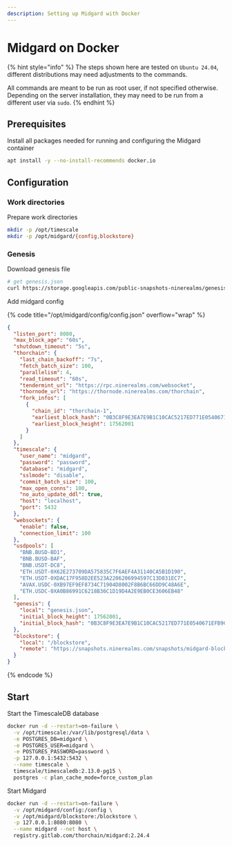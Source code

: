 ```yaml
---
description: Setting up Midgard with Docker
---
```


# Midgard on Docker

{% hint style="info" %}
The steps shown here are tested on `Ubuntu 24.04`, different distributions may need adjustments to the commands.

All commands are meant to be run as root user, if not specified otherwise. Depending on the server installation, they may need to be run from a different user via `sudo`.
{% endhint %}

## Prerequisites

Install all packages needed for running and configuring the Midgard container

```sh
apt install -y --no-install-recommends docker.io
```

## Configuration

### Work directories

Prepare work directories

```sh
mkdir -p /opt/timescale
mkdir -p /opt/midgard/{config,blockstore}
```

### Genesis

Download genesis file

```sh
# get genesis.json
curl https://storage.googleapis.com/public-snapshots-ninerealms/genesis/17562000.json -o /opt/midgard/config/genesis.json
```

Add midgard config

{% code title="/opt/midgard/config/config.json" overflow="wrap" %}

```json
{
  "listen_port": 8080,
  "max_block_age": "60s",
  "shutdown_timeout": "5s",
  "thorchain": {
    "last_chain_backoff": "7s",
    "fetch_batch_size": 100,
    "parallelism": 4,
    "read_timeout": "60s",
    "tendermint_url": "https://rpc.ninerealms.com/websocket",
    "thornode_url": "https://thornode.ninerealms.com/thorchain",
    "fork_infos": [
      {
        "chain_id": "thorchain-1",
        "earliest_block_hash": "0B3C8F9E3EA7E9B1C10CAC5217ED771E0540671EFB9C5315BF01167266BCBEDF",
        "earliest_block_height": 17562001
      }
    ]
  },
  "timescale": {
    "user_name": "midgard",
    "password": "password",
    "database": "midgard",
    "sslmode": "disable",
    "commit_batch_size": 100,
    "max_open_conns": 100,
    "no_auto_update_ddl": true,
    "host": "localhost",
    "port": 5432
  },
  "websockets": {
    "enable": false,
    "connection_limit": 100
  },
  "usdpools": [
    "BNB.BUSD-BD1",
    "BNB.BUSD-BAF",
    "BNB.USDT-DC8",
    "ETH.USDT-0X62E273709DA575835C7F6AEF4A31140CA5B1D190",
    "ETH.USDT-0XDAC17F958D2EE523A2206206994597C13D831EC7",
    "AVAX.USDC-0XB97EF9EF8734C71904D8002F8B6BC66DD9C48A6E",
    "ETH.USDC-0XA0B86991C6218B36C1D19D4A2E9EB0CE3606EB48"
  ],
  "genesis": {
    "local": "genesis.json",
    "initial_block_height": 17562001,
    "initial_block_hash": "0B3C8F9E3EA7E9B1C10CAC5217ED771E0540671EFB9C5315BF01167266BCBEDF"
  },
  "blockstore": {
    "local": "/blockstore",
    "remote": "https://snapshots.ninerealms.com/snapshots/midgard-blockstore/"
  }
}
```

{% endcode %}

## Start

Start the TimescaleDB database

```sh
docker run -d --restart=on-failure \
  -v /opt/timescale:/var/lib/postgresql/data \
  -e POSTGRES_DB=midgard \
  -e POSTGRES_USER=midgard \
  -e POSTGRES_PASSWORD=password \
  -p 127.0.0.1:5432:5432 \
  --name timescale \
  timescale/timescaledb:2.13.0-pg15 \
  postgres -c plan_cache_mode=force_custom_plan
```

Start Midgard

```sh
docker run -d --restart=on-failure \
  -v /opt/midgard/config:/config \
  -v /opt/midgard/blockstore:/blockstore \
  -p 127.0.0.1:8080:8080 \
  --name midgard --net host \
  registry.gitlab.com/thorchain/midgard:2.24.4
```
